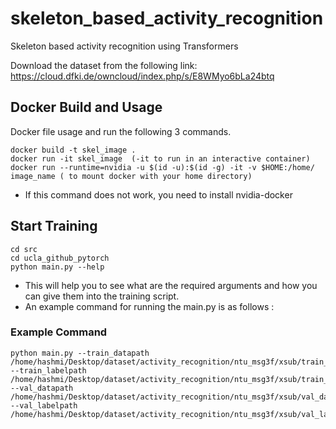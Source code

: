 # skeleton_based_activity_recognition
Skeleton based activity recognition using Transformers

Download the dataset from the following link:
https://cloud.dfki.de/owncloud/index.php/s/E8WMyo6bLa24btq

## Docker Build and Usage

Docker file usage and run the following 3 commands.

	docker build -t skel_image .
	docker run -it skel_image  (-it to run in an interactive container)
 	docker run --runtime=nvidia -u $(id -u):$(id -g) -it -v $HOME:/home/ image_name ( to mount docker with your home directory)
- If this command does not work, you need to install nvidia-docker

## Start Training
  	cd src
	cd ucla_github_pytorch
	python main.py --help
- This will help you to see what are the required arguments and how you can give them into the training script.
- An example command for running the main.py is as follows :
### Example Command
	python main.py --train_datapath /home/hashmi/Desktop/dataset/activity_recognition/ntu_msg3f/xsub/train_data_joint.npy --train_labelpath /home/hashmi/Desktop/dataset/activity_recognition/ntu_msg3f/xsub/train_label.pkl --val_datapath /home/hashmi/Desktop/dataset/activity_recognition/ntu_msg3f/xsub/val_data_joint.npy --val_labelpath /home/hashmi/Desktop/dataset/activity_recognition/ntu_msg3f/xsub/val_label.pkl 
	


